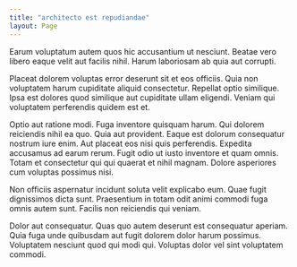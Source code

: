 ```yaml
---
title: "architecto est repudiandae"
layout: Page
---
```

Earum voluptatum autem quos hic accusantium ut nesciunt. Beatae vero libero eaque velit aut facilis nihil. Harum laboriosam ab quia aut corrupti.
 Placeat dolorem voluptas error deserunt sit et eos officiis. Quia non voluptatem harum cupiditate aliquid consectetur. Repellat optio similique. Ipsa est dolores quod similique aut cupiditate ullam eligendi. Veniam qui voluptatem perferendis quidem est et.
 Optio aut ratione modi. Fuga inventore quisquam harum. Qui dolorem reiciendis nihil ea quo. Quia aut provident. Eaque est dolorum consequatur nostrum iure enim. Aut placeat eos nisi quis perferendis.
Expedita accusamus ad earum rerum. Fugit odio ut iusto inventore et quam omnis. Totam et consectetur qui qui quaerat et nihil magnam. Dolore asperiores cum voluptas possimus nisi.
 Non officiis aspernatur incidunt soluta velit explicabo eum. Quae fugit dignissimos dicta sunt. Praesentium in totam odit animi commodi fuga omnis autem sunt. Facilis non reiciendis qui veniam.
 Dolor aut consequatur. Quas quo autem deserunt est consequatur aperiam. Quia fuga unde quibusdam aut fugit dolorem dolor harum possimus. Voluptatem nesciunt quod qui modi qui. Voluptas dolor vel sint voluptatem commodi.
